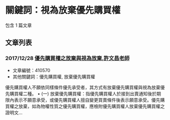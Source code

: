# 關鍵詞：視為放棄優先購買權

包含 1 篇文章

## 文章列表

### 2017/12/28 [優先購買權之放棄與視為放棄,許文昌老師](../../articles/410570_%E5%84%AA%E5%85%88%E8%B3%BC%E8%B2%B7%E6%AC%8A%E4%B9%8B%E6%94%BE%E6%A3%84%E8%88%87%E8%A6%96%E7%82%BA%E6%94%BE%E6%A3%84%2C%E8%A8%B1%E6%96%87%E6%98%8C%E8%80%81%E5%B8%AB.md)
- 文章編號：410570
- 其他關鍵詞：優先購買權, 放棄優先購買權

優先購買權人不願依同樣條件優先承受者，其方式有放棄優先購買權與視為放棄優先購買權二種。 • (一) 放棄優先購買權：指優先購買權人於接到出賣通知後於期限內表示不願意承受，或優先購買權人擅自變更買賣條件後表示願意承受。優先購買權之放棄，如為物權性質之優先購買權，應檢附優先購買權人放棄優先購買權之證明文...
